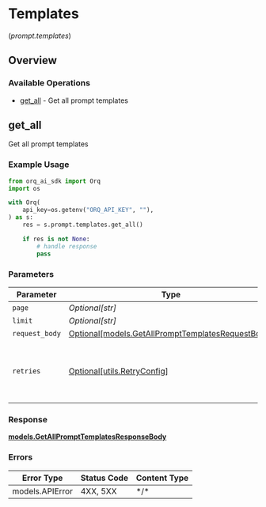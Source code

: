 # Templates
(*prompt.templates*)

## Overview

### Available Operations

* [get_all](#get_all) - Get all prompt templates

## get_all

Get all prompt templates

### Example Usage

```python
from orq_ai_sdk import Orq
import os

with Orq(
    api_key=os.getenv("ORQ_API_KEY", ""),
) as s:
    res = s.prompt.templates.get_all()

    if res is not None:
        # handle response
        pass

```

### Parameters

| Parameter                                                                                             | Type                                                                                                  | Required                                                                                              | Description                                                                                           |
| ----------------------------------------------------------------------------------------------------- | ----------------------------------------------------------------------------------------------------- | ----------------------------------------------------------------------------------------------------- | ----------------------------------------------------------------------------------------------------- |
| `page`                                                                                                | *Optional[str]*                                                                                       | :heavy_minus_sign:                                                                                    | N/A                                                                                                   |
| `limit`                                                                                               | *Optional[str]*                                                                                       | :heavy_minus_sign:                                                                                    | N/A                                                                                                   |
| `request_body`                                                                                        | [Optional[models.GetAllPromptTemplatesRequestBody]](../../models/getallprompttemplatesrequestbody.md) | :heavy_minus_sign:                                                                                    | N/A                                                                                                   |
| `retries`                                                                                             | [Optional[utils.RetryConfig]](../../models/utils/retryconfig.md)                                      | :heavy_minus_sign:                                                                                    | Configuration to override the default retry behavior of the client.                                   |

### Response

**[models.GetAllPromptTemplatesResponseBody](../../models/getallprompttemplatesresponsebody.md)**

### Errors

| Error Type      | Status Code     | Content Type    |
| --------------- | --------------- | --------------- |
| models.APIError | 4XX, 5XX        | \*/\*           |